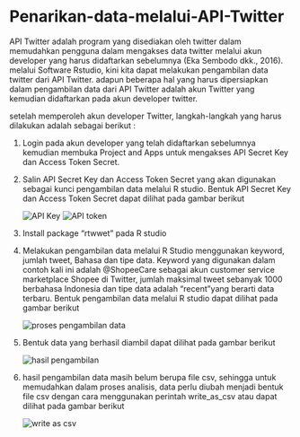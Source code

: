 # Penarikan-data-melalui-API-Twitter
API Twitter adalah program yang disediakan oleh twitter dalam memudahkan pengguna dalam mengakses data twitter melalui akun developer yang harus didaftarkan sebelumnya  (Eka Sembodo dkk., 2016). melalui Software Rstudio, kini kita dapat melakukan pengambilan data twitter dari API Twitter. adapun beberapa hal yang harus dipersiapkan dalam pengambilan data dari API Twitter adalah akun Twitter yang kemudian didaftarkan pada akun developer twitter. 

setelah memperoleh akun developer Twitter, langkah-langkah yang harus dilakukan adalah sebagai berikut :
1. Login pada akun developer yang telah didaftarkan sebelumnya kemudian membuka Project and Apps untuk mengakses API Secret Key dan Access Token Secret.
2. Salin API Secret Key dan Access Token Secret yang akan digunakan sebagai kunci pengambilan data melalui R studio. Bentuk API Secret Key dan Access Token Secret dapat dilihat pada gambar berikut

    ![API Key](https://user-images.githubusercontent.com/85878732/176194317-fddf4f89-0d73-4fbc-9c82-440963530ee9.png) ![API token](https://user-images.githubusercontent.com/85878732/176194446-fa712991-0a60-47e5-b343-dcb7b7e17f22.png)

    
3.  Install package “rtwwet” pada R studio
4. Melakukan pengambilan data melalui R Studio menggunakan keyword, jumlah tweet, Bahasa dan tipe data. Keyword yang digunakan dalam contoh kali ini adalah @ShopeeCare sebagai akun customer service marketplace Shopee di Twitter, jumlah maksimal tweet sebanyak 1000 berbahasa Indonesia dan tipe data adalah “recent”yang berarti data terbaru. Bentuk pengambilan data melalui R studio dapat dilihat pada gambar berikut 

    ![proses pengambilan data](https://user-images.githubusercontent.com/85878732/176194572-4285a45b-686a-46c6-81f1-a5de22a576bd.png)

5. Bentuk data yang berhasil diambil dapat dilihat pada gambar berikut 

    ![hasil pengambilan](https://user-images.githubusercontent.com/85878732/176194716-a9ae1e96-0934-484c-ae60-e7d7abfa7119.png)

6. hasil pengambilan data masih belum berupa file csv, sehingga untuk memudahkan dalam proses analisis, data perlu diubah menjadi bentuk file csv dengan cara menggunakan perintah write_as_csv atau dapat dilihat pada gambar berikut
  
    ![write as csv](https://user-images.githubusercontent.com/85878732/176195336-6526f815-2e59-42e8-98ad-ca7610934c81.png)
